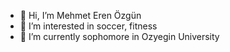 - 👋 Hi, I’m Mehmet Eren Özgün
- 👀 I’m interested in soccer, fitness
- 🌱 I’m currently sophomore in Ozyegin University
<!---
mehmeterenozgun/mehmeterenozgun is a ✨ special ✨ repository because its `README.md` (this file) appears on your GitHub profile.
You can click the Preview link to take a look at your changes.
--->
